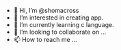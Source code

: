 - 👋 Hi, I’m @shomacross
- 👀 I’m interested in creating app.
- 🌱 I’m currently learning c language.
- 💞️ I’m looking to collaborate on ...
- 📫 How to reach me ...

<!---
shomacross/shomacross is a ✨ special ✨ repository because its `README.md` (this file) appears on your GitHub profile.
You can click the Preview link to take a look at your changes.
--->
